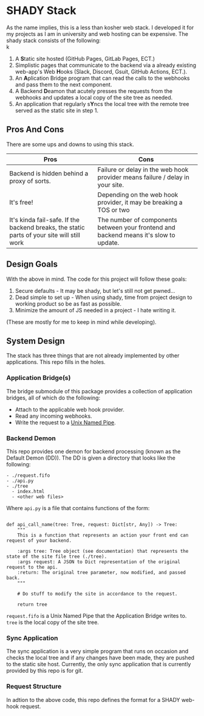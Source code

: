 # SHADY Stack

As the name implies, this is a less than kosher web stack. I developed it for
my projects as I am in university and web hosting can be expensive. The shady stack consists of the following:  
k
1. A **S**tatic site hosted (GitHub Pages, GitLab Pages, ECT.)
2. Simplistic pages that communicate to the backend via a already existing web-app's Web **H**ooks (Slack, Discord, Gsuit, GitHub Actions, ECT.).
3. An **A**plication Bridge program that can read the calls to the webhooks and pass them to the next component.
4. A Backend **D**eamon that acutely presses the requests from the webhooks and updates a local copy of the site tree as needed.
5. An application that regularly s**Y**ncs the local tree with the remote tree served as the static site in step 1.

## Pros And Cons

There are some ups and downs to using this stack.

| Pros | Cons |
|------|------|
| Backend is hidden behind a proxy of sorts. | Failure or delay in the web hook provider means failure / delay in your site. |
| It's free! | Depending on the web hook provider, it may be breaking a TOS or two |
| It's kinda fail-safe. If the backend breaks, the static parts of your site will still work | The number of components between your frontend and backend means it's slow to update. |

## Design Goals

With the above in mind. The code for this project will follow these goals:

1. Secure defaults - It may be shady, but let's still not get pwned…
2. Dead simple to set up - When using shady, time from project design to working product so be as fast as possible.
3. Minimize the amount of JS needed in a project - I hate writing it.

(These are mostly for me to keep in mind while developing).

## System Design

The stack has three things that are not already implemented by other applications. This repo fills in the holes.

### Application Bridge(s)

The bridge submodule of this package provides a collection of application bridges, all of which do the following:

- Attach to the applicable web hook provider.
- Read any incoming webhooks.
- Write the request to a [Unix Named Pipe](https://www.google.com/url?sa=t&rct=j&q=&esrc=s&source=web&cd=&cad=rja&uact=8&ved=2ahUKEwjb0cPk1Kz9AhXmAzQIHcQRD6IQFnoECAwQAQ&url=https%3A%2F%2Fman7.org%2Flinux%2Fman-pages%2Fman7%2Ffifo.7.html&usg=AOvVaw2_M936WOCsiGhCs-OLBNZT).


### Backend Demon

This repo provides one demon for backend processing (known as the Default Demon
(DD)). The DD is given a directory that looks like the following:

```
- ./request.fifo
- ./api.py
- ./tree
  - index.html
  - <other web files> 
```

Where `api.py` is a file that contains functions of the form:

```python3

def api_call_name(tree: Tree, request: Dict[str, Any]) -> Tree:
    """
    This is a function that represents an action your front end can request of your backend.

    :args tree: Tree object (see documentation) that represents the state of the site file tree (./tree).
    :args request: A JSON to Dict representation of the original request to the api.
    :return: The original tree parameter, now modified, and passed back.
    """

    # Do stuff to modify the site in accordance to the request.

    return tree
```

`request.fifo` is a Unix Named Pipe that the Application Bridge writes to. `tree` is the local copy of the site tree.

### Sync Application

The sync application is a very simple program that runs on occasion and checks
the local tree and if any changes have been made, they are pushed to the static
site host. Currently, the only sync application that is currently provided by this
repo is for git.

### Request Structure

In adtion to the above code, this repo defines the format for a SHADY web-hook request. 
